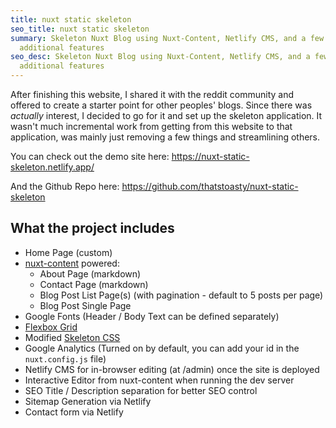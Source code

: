 ```yaml
---
title: nuxt static skeleton
seo_title: nuxt static skeleton
summary: Skeleton Nuxt Blog using Nuxt-Content, Netlify CMS, and a few
  additional features
seo_desc: Skeleton Nuxt Blog using Nuxt-Content, Netlify CMS, and a few
  additional features
---
```

After finishing this website, I shared it with the reddit community and offered to create a starter point for other peoples' blogs. Since there was *actually* interest, I decided to go for it and set up the skeleton application.  It wasn't much incremental work from getting from this website to that application, was mainly just removing a few things and streamlining others.

You can check out the demo site here: https://nuxt-static-skeleton.netlify.app/

And the Github Repo here: https://github.com/thatstoasty/nuxt-static-skeleton



## What the project includes

- Home Page (custom)
- [nuxt-content](https://content.nuxtjs.org/) powered:
    - About Page (markdown)
    - Contact Page (markdown)
    - Blog Post List Page(s) (with pagination - default to 5 posts per page)
    - Blog Post Single Page
- Google Fonts (Header / Body Text can be defined separately)
- [Flexbox Grid](http://flexboxgrid.com/)
- Modified [Skeleton CSS](http://getskeleton.com/)
- Google Analytics (Turned on by default, you can add your id in the `nuxt.config.js` file)
- Netlify CMS for in-browser editing (at /admin) once the site is deployed
- Interactive Editor from nuxt-content when running the dev server
- SEO Title / Description separation for better SEO control
- Sitemap Generation via Netlify
- Contact form via Netlify
